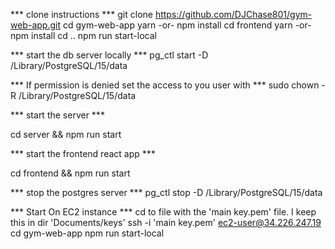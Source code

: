 *** clone instructions ***
git clone https://github.com/DJChase801/gym-web-app.git
cd gym-web-app
yarn -or- npm install
cd frontend 
yarn -or- npm install
cd ..
npm run start-local

*** start the db server locally ***
pg_ctl start -D /Library/PostgreSQL/15/data

*** If permission is denied set the access to you user with ***
sudo chown -R <username> /Library/PostgreSQL/15/data

*** start the server ***

cd server && npm run start

*** start the frontend react app ***

cd frontend && npm run start

*** stop the postgres server ***
pg_ctl stop -D /Library/PostgreSQL/15/data


*** Start On EC2 instance ***
cd to file with the 'main key.pem' file. I keep this in dir 'Documents/keys'
ssh -i 'main key.pem'  ec2-user@34.226.247.19
cd gym-web-app
npm run start-local